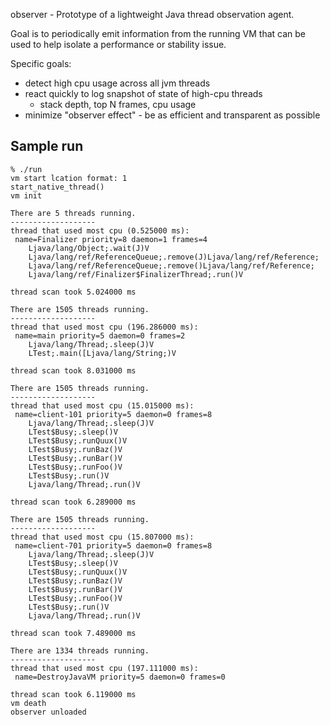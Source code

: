
observer - Prototype of a lightweight Java thread observation agent.

Goal is to periodically emit information from the running VM that can be used
to help isolate a performance or stability issue.

Specific goals:

 * detect high cpu usage across all jvm threads
 * react quickly to log snapshot of state of high-cpu threads
   - stack depth, top N frames, cpu usage
 * minimize "observer effect" - be as efficient and transparent as possible


Sample run
-----

    % ./run
    vm start lcation format: 1
    start_native_thread()
    vm init

    There are 5 threads running.
    -------------------
    thread that used most cpu (0.525000 ms):
     name=Finalizer priority=8 daemon=1 frames=4
        Ljava/lang/Object;.wait(J)V
        Ljava/lang/ref/ReferenceQueue;.remove(J)Ljava/lang/ref/Reference;
        Ljava/lang/ref/ReferenceQueue;.remove()Ljava/lang/ref/Reference;
        Ljava/lang/ref/Finalizer$FinalizerThread;.run()V

    thread scan took 5.024000 ms

    There are 1505 threads running.
    -------------------
    thread that used most cpu (196.286000 ms):
     name=main priority=5 daemon=0 frames=2
        Ljava/lang/Thread;.sleep(J)V
        LTest;.main([Ljava/lang/String;)V

    thread scan took 8.031000 ms

    There are 1505 threads running.
    -------------------
    thread that used most cpu (15.015000 ms):
     name=client-101 priority=5 daemon=0 frames=8
        Ljava/lang/Thread;.sleep(J)V
        LTest$Busy;.sleep()V
        LTest$Busy;.runQuux()V
        LTest$Busy;.runBaz()V
        LTest$Busy;.runBar()V
        LTest$Busy;.runFoo()V
        LTest$Busy;.run()V
        Ljava/lang/Thread;.run()V

    thread scan took 6.289000 ms

    There are 1505 threads running.
    -------------------
    thread that used most cpu (15.807000 ms):
     name=client-701 priority=5 daemon=0 frames=8
        Ljava/lang/Thread;.sleep(J)V
        LTest$Busy;.sleep()V
        LTest$Busy;.runQuux()V
        LTest$Busy;.runBaz()V
        LTest$Busy;.runBar()V
        LTest$Busy;.runFoo()V
        LTest$Busy;.run()V
        Ljava/lang/Thread;.run()V

    thread scan took 7.489000 ms

    There are 1334 threads running.
    -------------------
    thread that used most cpu (197.111000 ms):
     name=DestroyJavaVM priority=5 daemon=0 frames=0

    thread scan took 6.119000 ms
    vm death
    observer unloaded

